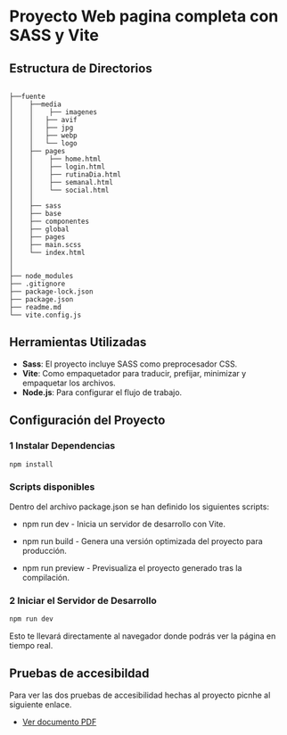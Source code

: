 # Proyecto Web pagina completa con SASS y  Vite

##  Estructura de Directorios
```

├──fuente
│    ├──media
│    │    ├── imagenes
│    │   ├── avif
│    │   ├── jpg
│    │   ├── webp
│    │   └── logo
│    ├── pages
│    │    ├── home.html
│    │    ├── login.html
│    │    ├── rutinaDia.html
│    │    ├── semanal.html
│    │    └── social.html
│    │
│    ├── sass
│    ├── base
│    ├── componentes
│    ├── global
│    ├── pages
│    ├── main.scss
│    └── index.html 
│ 
│ 
├── node_modules
├── .gitignore
├── package-lock.json
├── package.json
├── readme.md
└── vite.config.js

```
##  Herramientas Utilizadas

- **Sass**: El proyecto  incluye SASS como preprocesador CSS.
- **Vite**: Como empaquetador para traducir, prefijar, minimizar y empaquetar los archivos.
- **Node.js**: Para configurar el flujo de trabajo.




##  Configuración del Proyecto

### 1️ Instalar Dependencias

```sh
npm install
```

### Scripts disponibles

Dentro del archivo package.json se han definido los siguientes scripts:

- npm run dev - Inicia un servidor de desarrollo con Vite.

- npm run build - Genera una versión optimizada del proyecto para producción.

- npm run preview - Previsualiza el proyecto generado tras la compilación.


### 2️ Iniciar el Servidor de Desarrollo

```sh
npm run dev
```

Esto te llevará directamente al navegador donde podrás ver la página en tiempo real. 

## Pruebas de accesibildad 
Para ver las dos pruebas de accesibilidad hechas al proyecto picnhe al siguiente enlace.
- [Ver documento PDF](./Tarea14y15.pdf)
